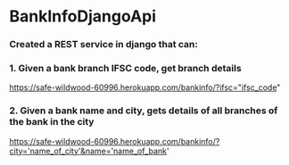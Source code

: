 # BankInfoDjangoApi

### Created a REST service in django that can:

### 1. Given a bank branch IFSC code, get branch details 
https://safe-wildwood-60996.herokuapp.com/bankinfo/?ifsc="ifsc_code"

### 2. Given a bank name and city, gets details of all branches of the bank in the city  
https://safe-wildwood-60996.herokuapp.com/bankinfo/?city='name_of_city'&name='name_of_bank'

